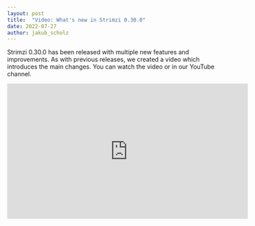 ```yaml
---
layout: post
title:  "Video: What's new in Strimzi 0.30.0"
date: 2022-07-27
author: jakub_scholz
---
```


Strimzi 0.30.0 has been released with multiple new features and improvements.
As with previous releases, we created a video which introduces the main changes.
You can watch the video or in our YouTube channel.

<!--more-->

<iframe width="560" height="315" src="https://www.youtube.com/embed/8Le8nFbJBm8" frameborder="0" allow="accelerometer; autoplay; encrypted-media; gyroscope; picture-in-picture" allowfullscreen></iframe>
